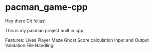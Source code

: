 # pacman_game-cpp 


Hey there Git fellas!

This is my pacman project built in cpp


Features:
Lives
Player
Maze
Ghost
Score calculation 
Input and Output Validation
File Handling
